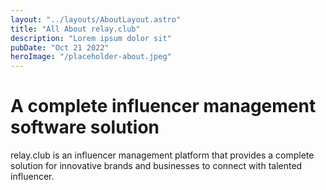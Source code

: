 ```yaml
---
layout: "../layouts/AboutLayout.astro"
title: "All About relay.club"
description: "Lorem ipsum dolor sit"
pubDate: "Oct 21 2022"
heroImage: "/placeholder-about.jpeg"
---
```


# A complete influencer management software solution

relay.club is an influencer management platform that provides a complete solution for innovative brands and businesses to connect with talented influencer.
